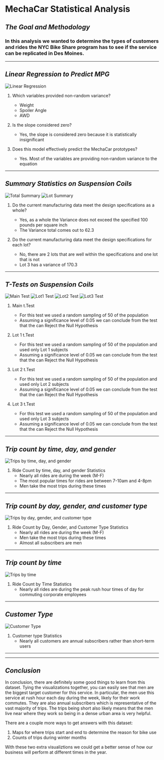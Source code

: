 # MechaCar Statistical Analysis

## *The Goal and Methodology*
### In this analysis we wanted to determine the types of customers and rides the NYC Bike Share program has to see if the service can be replicated in Des Moines.

---
## *Linear Regression to Predict MPG*

![Linear Regression](https://github.com/05Perseus/MechaCar_Statistical_Analysis/blob/main/Resources/mecha_car_img.png)

1. Which variables provided non-random variance?
    * Weight
    * Spoiler Angle
    * AWD
    
2. Is the slope considered zero?
    * Yes, the slope is considered zero because it is statistically insignificant
    
3. Does this model effectively predict the MechaCar prototypes?
    * Yes. Most of the variables are providing non-random variance to the equation

---

## *Summary Statistics on Suspension Coils*

![Total Summary](https://github.com/05Perseus/MechaCar_Statistical_Analysis/blob/main/Resources/total_summary_img.png)
![Lot Summary](https://github.com/05Perseus/MechaCar_Statistical_Analysis/blob/main/Resources/lot_summary_img.png)

1. Do the current manufacturing data meet the design specifications as a whole? 
    * Yes, as a whole the Variance does not exceed the specified 100 pounds per square inch
    * The Variance total comes out to 62.3

2. Do the current manufacturing data meet the design specifications for each lot? 
    * No, there are 2 lots that are well within the specifications and one lot that is not
    * Lot 3 has a variance of 170.3

---

## *T-Tests on Suspension Coils*

![Main Test](https://github.com/05Perseus/MechaCar_Statistical_Analysis/blob/main/Resources/main_tTest_img.png)
![Lot1 Test](https://github.com/05Perseus/MechaCar_Statistical_Analysis/blob/main/Resources/Lot1_tTest_img.png)
![Lot2 Test](https://github.com/05Perseus/MechaCar_Statistical_Analysis/blob/main/Resources/Lot2_tTest_img.png)
![Lot3 Test](https://github.com/05Perseus/MechaCar_Statistical_Analysis/blob/main/Resources/Lot3_tTest_img.png)


1. Main t.Test
    * For this test we used a random sampling of 50 of the population
    * Assuming a significance level of 0.05 we can conclude from the test that the can Reject the Null Hypothesis

2. Lot 1 t.Test
    * For this test we used a random sampling of 50 of the population and used only Lot 1 subjects
    * Assuming a significance level of 0.05 we can conclude from the test that the can Reject the Null Hypothesis

3. Lot 2 t.Test
    * For this test we used a random sampling of 50 of the population and used only Lot 2 subjects
    * Assuming a significance level of 0.05 we can conclude from the test that the can Reject the Null Hypothesis

4. Lot 3 t.Test
    * For this test we used a random sampling of 50 of the population and used only Lot 3 subjects
    * Assuming a significance level of 0.05 we can conclude from the test that the can Reject the Null Hypothesis

---

## *Trip count by time, day, and gender*

![Trips by time, day, and gender](https://github.com/05Perseus/bikesharing/blob/main/Resources/Trips_by_weekday_gender.png)

1. Ride Count by time, day, and gender Statistics
    * Nearly all rides are during the week (M-F)
    * The most popular times for rides are between 7-10am and 4-8pm
    * Men take the most trips during these times

---

## *Trip count by day, gender, and customer type*

![Trips by day, gender, and customer type](https://github.com/05Perseus/bikesharing/blob/main/Resources/Trips_by_weekday_gender_type.png)

1. Ride Count by Day, Gender, and Customer Type Statistics
    * Nearly all rides are during the week (M-F)
    * Men take the most trips during these times
    * Almost all subscribers are men

---

## *Trip count by time*

![Trips by time](https://github.com/05Perseus/bikesharing/blob/main/Resources/Trips_by_time.png)

1. Ride Count by Time Statistics
    * Nearly all rides are during the peak rush hour times of day for commuting corporate employees

---

## *Customer Type*

![Customer Type](https://github.com/05Perseus/bikesharing/blob/main/Resources/customer_type.png)

1. Customer type Statistics
    * Nearly all customers are annual subscribers rather than short-term users

---

---
## *Conclusion*
In conclusion, there are definitely some good things to learn from this dataset. Tying the visualizations together, you can easily see that men are the biggest target customer for this service. In particular, the men use this service at rush hour each day during the week, likely for their work commutes. They are also annual subscribers which is representative of the vast majority of trips. The trips being short also likely means that the men live near where they work so being in a dense urban area is very helpful.

There are a couple more ways to get answers with this dataset:

1. Maps for where trips start and end to determine the reason for bike use
2. Counts of trips during winter months

With these two extra visualiztions we could get a better sense of how our business will perform at different times in the year.
 
